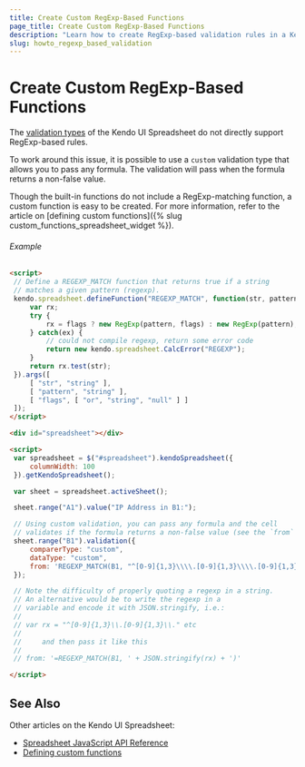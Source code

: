 ```yaml
---
title: Create Custom RegExp-Based Functions
page_title: Create Custom RegExp-Based Functions
description: "Learn how to create RegExp-based validation rules in a Kendo UI Spreadsheet."
slug: howto_regexp_based_validation
---
```


# Create Custom RegExp-Based Functions

The [validation types](/api/javascript/spreadsheet/range#methods-validation) of the Kendo UI Spreadsheet do not directly support RegExp-based rules.

To work around this issue, it is possible to use a `custom` validation type that allows you to pass any formula. The validation will pass when the formula returns a non-false value.

Though the built-in functions do not include a RegExp-matching function, a custom function is easy to be created. For more information, refer to the article on [defining custom functions]({% slug custom_functions_spreadsheet_widget %}).

###### Example

```html
<script>
 // Define a REGEXP_MATCH function that returns true if a string
 // matches a given pattern (regexp).
 kendo.spreadsheet.defineFunction("REGEXP_MATCH", function(str, pattern, s){
     var rx;
     try {
         rx = flags ? new RegExp(pattern, flags) : new RegExp(pattern);
     } catch(ex) {
         // could not compile regexp, return some error code
         return new kendo.spreadsheet.CalcError("REGEXP");
     }
     return rx.test(str);
 }).args([
     [ "str", "string" ],
     [ "pattern", "string" ],
     [ "flags", [ "or", "string", "null" ] ]
 ]);
</script>

<div id="spreadsheet"></div>

<script>
 var spreadsheet = $("#spreadsheet").kendoSpreadsheet({
     columnWidth: 100
 }).getKendoSpreadsheet();

 var sheet = spreadsheet.activeSheet();

 sheet.range("A1").value("IP Address in B1:");

 // Using custom validation, you can pass any formula and the cell
 // validates if the formula returns a non-false value (see the `from` field).
 sheet.range("B1").validation({
     comparerType: "custom",
     dataType: "custom",
     from: 'REGEXP_MATCH(B1, "^[0-9]{1,3}\\\\.[0-9]{1,3}\\\\.[0-9]{1,3}\\\\.[0-9]{1,3}$")'
 });

 // Note the difficulty of properly quoting a regexp in a string.
 // An alternative would be to write the regexp in a
 // variable and encode it with JSON.stringify, i.e.:
 //
 // var rx = "^[0-9]{1,3}\\.[0-9]{1,3}\\." etc
 //
 //     and then pass it like this
 //
 // from: '=REGEXP_MATCH(B1, ' + JSON.stringify(rx) + ')'

</script>
```

## See Also

Other articles on the Kendo UI Spreadsheet:

* [Spreadsheet JavaScript API Reference](/api/javascript/ui/spreadsheet)
* [Defining custom functions](/controls/data-management/spreadsheet/custom-functions)

